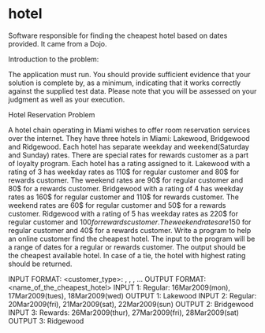 # hotel
Software responsible for finding the cheapest hotel based on dates provided. It came from a Dojo.

Introduction to the problem:
 
The application must run. You should provide sufficient evidence that your solution is complete by, as a minimum, indicating that it works correctly against the supplied test data. Please note that you will be assessed on your judgment as well as your execution.
 
Hotel Reservation Problem
 
A hotel chain operating in Miami wishes to offer room reservation services over the internet. 
They have three hotels in Miami: Lakewood, Bridgewood and Ridgewood. Each hotel has 
separate weekday and weekend(Saturday and Sunday) rates. There are special rates for 
rewards customer as a part of loyalty program. Each hotel has a rating assigned to it.
 Lakewood with a rating of 3 has weekday rates as 110$ for regular customer and 80$ for rewards customer. The weekend rates are 90$ for regular customer and 80$ for a rewards customer.
Bridgewood with a rating of 4 has weekday rates as 160$ for regular customer and 110$ for rewards customer. The weekend rates are 60$ for regular customer and 50$ for a rewards customer.
Ridgewood with a rating of 5 has weekday rates as 220$ for regular customer and 100$for rewards customer. The weekend rates are 150$ for regular customer and 40$ for a rewards customer.
Write a program to help an online customer find the cheapest hotel.
The input to the program will be a range of dates for a regular or rewards customer. The output should be the cheapest available hotel. In case of a tie, the hotel with highest rating should be returned.
 
INPUT FORMAT:
<customer_type>: <date1>, <date2>, <date3>, ...
OUTPUT FORMAT:
<name_of_the_cheapest_hotel>
INPUT 1:
Regular: 16Mar2009(mon), 17Mar2009(tues), 18Mar2009(wed)
OUTPUT 1:
Lakewood
INPUT 2:
Regular: 20Mar2009(fri), 21Mar2009(sat), 22Mar2009(sun)
OUTPUT 2:
Bridgewood
INPUT 3:
Rewards: 26Mar2009(thur), 27Mar2009(fri), 28Mar2009(sat)
OUTPUT 3:
Ridgewood
